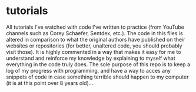 # tutorials
All tutorials I've watched with code I've written to practice (from YouTube channels such as Corey Schaefer, Sentdex, etc.).
The code in this files is altered in comparison to what the original authors have published on their websites or repositories (for better, unaltered code, you should probably visit those).
It is highly commented in a way that makes it easy for me to understand and reinforce my knowledge by explaining to myself what everything in the code truly does.
The sole purpose of this repo is to keep a log of my progress with programming, and have a way to acces any snippets of code in case something terrible should happen to my computer (it is at this point over 8 years old)...
